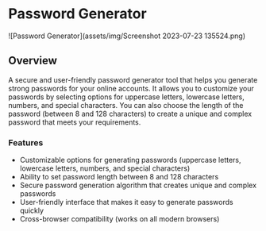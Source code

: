 # <b> Password Generator </b>

![Password Generator](assets/img/Screenshot 2023-07-23 135524.png)

## <b> Overview </b>

A secure and user-friendly password generator tool that helps you generate strong passwords for your online accounts. It allows you to customize your passwords by selecting options for uppercase letters, lowercase letters, numbers, and special characters. You can also choose the length of the password (between 8 and 128 characters) to create a unique and complex password that meets your requirements.

### <b> Features </b>

- Customizable options for generating passwords (uppercase letters, lowercase letters, numbers, and special characters)
- Ability to set password length between 8 and 128 characters
- Secure password generation algorithm that creates unique and complex passwords
- User-friendly interface that makes it easy to generate passwords quickly
- Cross-browser compatibility (works on all modern browsers)


